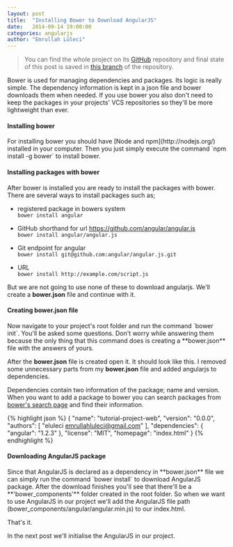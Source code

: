 ```yaml
---
layout: post
title:  "Installing Bower to Download AngularJS"
date:   2014-09-14 19:00:00
categories: angularjs
author: "Emrullah Lüleci"
---
```


> You can find the whole project on its [GitHub](https://github.com/eluleci/web-tutorial-project) repository and
final state of this post is saved in
[this branch](https://github.com/eluleci/web-tutorial-project/tree/1-initialising-bower)
of the repository.

Bower is used for managing dependencies and packages. Its logic is really simple. The dependency information
is kept in a json file and bower downloads them when needed. If you use bower you also don't need to keep
the packages in your projects' VCS repositories so they'll be more lightweight than ever.

<h4> Installing bower </h4>
For installing bower you should have [Node and npm](http://nodejs.org/) installed in your computer. Then you
just simply execute the command `npm install -g bower` to install bower.

<h4> Installing packages with bower </h4>
After bower is installed you are ready to install the packages with bower. There are several ways to install
packages such as;

* registered package in bowers system<br/>
`bower install angular`

* GitHub shorthand for url https://github.com/angular/angular.js<br/>
`bower install angular/angular.js`

* Git endpoint for angular<br/>
`bower install git@github.com:angular/angular.js.git`

* URL<br/>
`bower install http://example.com/script.js`

But we are not going to use none of these to download angularjs. We'll create a **bower.json** file and continue
with it.

<h4> Creating bower.json file </h4>
Now navigate to your project's root folder and run the command `bower init`. You'll be asked some questions.
Don't worry while answering them because the only thing that this command does is creating a **bower.json**
file with the answers of yours.

After the **bower.json** file is created open it. It should look like this. I removed some unnecessary parts
from my **bower.json** file and added angularjs to dependencies.

Dependencies contain two information of the package; name and version. When you want to add a package to bower
you can search packages from [bower's search page](http://bower.io/search/?q=angular) and find their information.

{% highlight json %}
{
  "name": "tutorial-project-web",
  "version": "0.0.0",
  "authors": [
    "eluleci <emrullahluleci@gmail.com>"
  ],
  "dependencies": {
    "angular": "1.2.3"
  },
  "license": "MIT",
  "homepage": "index.html"
}
{% endhighlight %}

<h4>Downloading AngularJS package</h4>
Since that AngularJS is declared as a dependency in **bower.json** file we can simply run the command
`bower install` to download AngularJS package. After the download finishes you'll see that there'll be a
**'bower_components'** folder created in the root folder. So when we want to use AngularJS in our project
we'll add the AngularJS file path (bower_components/angular/angular.min.js) to our index.html.

That's it.

In the next post we'll initialise the AngularJS in our project.